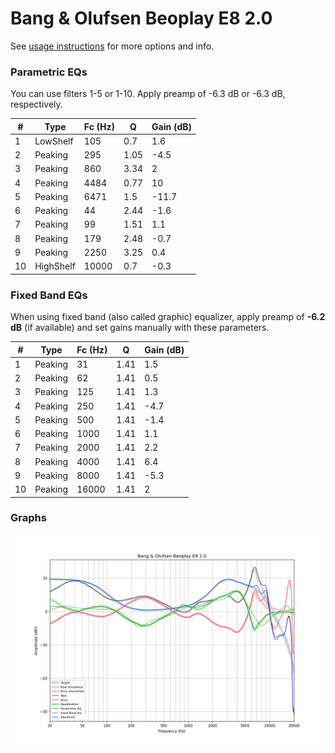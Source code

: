 # Bang & Olufsen Beoplay E8 2.0
See [usage instructions](https://github.com/jaakkopasanen/AutoEq#usage) for more options and info.

### Parametric EQs
You can use filters 1-5 or 1-10. Apply preamp of -6.3 dB or -6.3 dB, respectively.

|   # | Type      |   Fc (Hz) |    Q |   Gain (dB) |
|-----|-----------|-----------|------|-------------|
|   1 | LowShelf  |       105 | 0.7  |         1.6 |
|   2 | Peaking   |       295 | 1.05 |        -4.5 |
|   3 | Peaking   |       860 | 3.34 |         2   |
|   4 | Peaking   |      4484 | 0.77 |        10   |
|   5 | Peaking   |      6471 | 1.5  |       -11.7 |
|   6 | Peaking   |        44 | 2.44 |        -1.6 |
|   7 | Peaking   |        99 | 1.51 |         1.1 |
|   8 | Peaking   |       179 | 2.48 |        -0.7 |
|   9 | Peaking   |      2250 | 3.25 |         0.4 |
|  10 | HighShelf |     10000 | 0.7  |        -0.3 |

### Fixed Band EQs
When using fixed band (also called graphic) equalizer, apply preamp of **-6.2 dB** (if available) and set gains manually with these parameters.

|   # | Type    |   Fc (Hz) |    Q |   Gain (dB) |
|-----|---------|-----------|------|-------------|
|   1 | Peaking |        31 | 1.41 |         1.5 |
|   2 | Peaking |        62 | 1.41 |         0.5 |
|   3 | Peaking |       125 | 1.41 |         1.3 |
|   4 | Peaking |       250 | 1.41 |        -4.7 |
|   5 | Peaking |       500 | 1.41 |        -1.4 |
|   6 | Peaking |      1000 | 1.41 |         1.1 |
|   7 | Peaking |      2000 | 1.41 |         2.2 |
|   8 | Peaking |      4000 | 1.41 |         6.4 |
|   9 | Peaking |      8000 | 1.41 |        -5.3 |
|  10 | Peaking |     16000 | 1.41 |         2   |

### Graphs
![](./Bang%20&%20Olufsen%20Beoplay%20E8%202.0.png)
